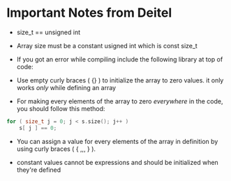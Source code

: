 # Important Notes from Deitel

* size_t == unsigned int

* Array size must be a constant usigned int which is const size_t

* If you got an error while compiling include the following library at top of code: <cstddef>

* Use empty curly braces ( {} ) to initialize the array to zero values. it only works *only* while defining an array

* For making every elements of the array to zero *everywhere* in the code, you should follow this method:
```c++
for ( size_t j = 0; j < s.size(); j++ )
	s[ j ] == 0;
```

* You can assign a value for every elements of the array in definition by using curly braces ( { ,,, } ).

* constant values cannot be expressions and should be initialized when they're defined

